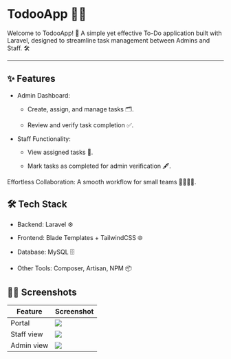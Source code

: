 # TodooApp 🚀📝

Welcome to TodooApp! 🎉 A simple yet effective To-Do application built with Laravel, designed to streamline task management between Admins and Staff. 🛠️

<hr>

## ✨ Features

- Admin Dashboard:

  - Create, assign, and manage tasks 🗂️.

  - Review and verify task completion ✅.

- Staff Functionality:

  - View assigned tasks 👀.

  - Mark tasks as completed for admin verification 🖋️.

Effortless Collaboration: A smooth workflow for small teams 👩‍💻👨‍💻.

## 🛠️ Tech Stack

- Backend: Laravel ⚙️

- Frontend: Blade Templates + TailwindCSS 🌐

- Database: MySQL 🗄️

- Other Tools: Composer, Artisan, NPM 📦

## 🧑‍🎨 Screenshots


<table>
    <thead>
        <tr>
            <th>Feature</th>
            <th>Screenshot</th>
        </tr>
    </thead>
    <tbody>
        <tr>
            <td>Portal</td>
            <td><img src="https://github.com/user-attachments/assets/c8a6be82-7a8f-417a-8588-5552aaae4562"></td>
        </tr>
        <tr>
            <td>Staff view</td>
            <td><img src="https://github.com/user-attachments/assets/da3bbd84-77bc-4725-9688-e23967ec96f2"></td>
        </tr>
        <tr>
            <td>Admin view</td>
            <td><img src="https://github.com/user-attachments/assets/77c50cd7-29e9-496a-97ad-ba842800e2d3"></td>
        </tr>
    </tbody>
</table>

